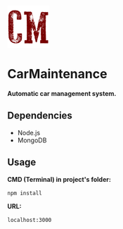 ![alt text](https://raw.githubusercontent.com/therodzyn/CarMaintenance/master/media/img/favicon-96x96.png "Logo Title Text 1")
# CarMaintenance   
**Automatic car management system.**

## Dependencies
+ Node.js
+ MongoDB

## Usage
**CMD (Terminal) in project's folder:**
```
npm install
```

**URL:**
```
localhost:3000
```
